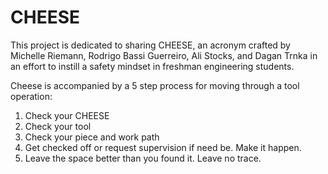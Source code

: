 # CHEESE
This project is dedicated to sharing CHEESE, an acronym crafted by Michelle Riemann, Rodrigo Bassi Guerreiro, Ali Stocks, and Dagan Trnka in an effort to instill a safety mindset in freshman engineering students.

Cheese is accompanied by a 5 step process for moving through a tool operation:
1. Check your CHEESE
2. Check your tool
3. Check your piece and work path
4. Get checked off or request supervision if need be. Make it happen. 
5. Leave the space better than you found it. Leave no trace.

